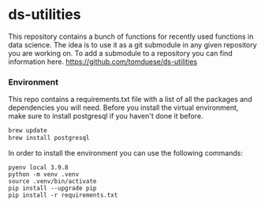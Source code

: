 # ds-utilities
This repository contains a bunch of functions for recently used functions in data science. The idea is to use it as a git submodule in any given repository you are working on. To add a submodule to a repository you can find information here. https://github.com/tomduese/ds-utilities

### Environment

This repo contains a requirements.txt file with a list of all the packages and dependencies you will need. Before you install the virtual environment, make sure to install postgresql if you haven't done it before.

```bash
brew update
brew install postgresql
```

In order to install the environment you can use the following commands:

```
pyenv local 3.9.8
python -m venv .venv
source .venv/bin/activate
pip install --upgrade pip
pip install -r requirements.txt
```

